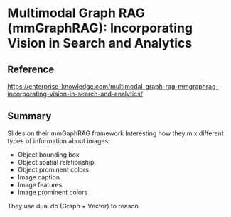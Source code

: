 # Multimodal Graph RAG (mmGraphRAG): Incorporating Vision in Search and Analytics
## Reference

https://enterprise-knowledge.com/multimodal-graph-rag-mmgraphrag-incorporating-vision-in-search-and-analytics/

## Summary

Slides on their mmGaphRAG framework
Interesting how they mix different types of information about images:
- Object bounding box
- Object spatial relationship
- Object prominent colors
- Image caption
- Image features
- Image prominent colors

They use dual db (Graph + Vector) to reason